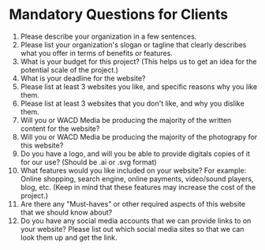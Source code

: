 # Mandatory Questions for Clients
1. Please describe your organization in a few sentences.
2. Please list your organization's slogan or tagline that clearly describes what you offer in terms of benefits or features.
3. What is your budget for this project? (This helps us to get an idea for the potential scale of the project.)
4. What is your deadline for the website?
5. Please list at least 3 websites you like, and specific reasons why you like them.
6. Please list at least 3 websites that you don't like, and why you dislike them.
7. Will you or WACD Media be producing the majority of the written content for the website?
8. Will you or WACD Media be producing the majority of the photograpy for this website?
9. Do you have a logo, and will you be able to provide digitals copies of it for our use? (Should be .ai or .svg format)
10. What features would you like included on your website? For example: Online shopping, search engine, online payments, video/sound players, blog, etc. (Keep in mind that these features may increase the cost of the project.)
11. Are there any "Must-haves" or other required aspects of this website that we should know about?
12. Do you have any social media accounts that we can provide links to on your website? Please list out which social media sites so that we can look them up and get the link.